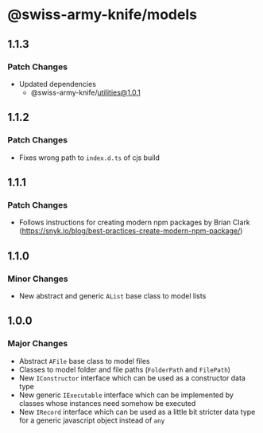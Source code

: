 # @swiss-army-knife/models

## 1.1.3

### Patch Changes

- Updated dependencies
  - @swiss-army-knife/utilities@1.0.1

## 1.1.2

### Patch Changes

- Fixes wrong path to `index.d.ts` of cjs build

## 1.1.1

### Patch Changes

- Follows instructions for creating modern npm packages by Brian Clark (https://snyk.io/blog/best-practices-create-modern-npm-package/)

## 1.1.0

### Minor Changes

- New abstract and generic `AList` base class to model lists

## 1.0.0

### Major Changes

- Abstract `AFile` base class to model files
- Classes to model folder and file paths (`FolderPath` and `FilePath`)
- New `IConstructor` interface which can be used as a constructor data type
- New generic `IExecutable` interface which can be implemented by classes whose instances need somehow be executed
- New `IRecord` interface which can be used as a little bit stricter data type for a generic javascript object instead of `any`
